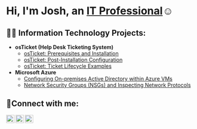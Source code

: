 <h1>Hi, I'm Josh, an <a href="https://linkedin.com/in/JoshCruzIT">IT Professional</a>☺</h1>

<h2>👨‍💻 Information Technology Projects:</h2>

- <b>osTicket (Help Desk Ticketing System)</b>
  - [osTicket: Prerequisites and Installation](https://github.com/JoshCruzIT/osticket-prereqs)
  - [osTicket: Post-Installation Configuration](https://github.com/JoshCruzIT/post-install-config)
  - [osTicket: Ticket Lifecycle Examples](https://github.com/JoshCruzIT/ticket-lifecycle)
- <b>Microsoft Azure</b>
  - [Configuring On-premises Active Directory within Azure VMs](https://github.com/JoshCruzIT/configure-ad)
  - [Network Security Groups (NSGs) and Inspecting Network Protocols](https://github.com/JoshCruzIT/azure-network-protocols)

<h2>🤳Connect with me:</h2>

[<img align="left" alt="Josh | Twitter" width="22px" src="https://cdn.jsdelivr.net/npm/simple-icons@v3/icons/twitter.svg" />][twitter]
[<img align="left" alt="Josh | LinkedIn" width="22px" src="https://cdn.jsdelivr.net/npm/simple-icons@v3/icons/linkedin.svg" />][linkedin]
[<img align="left" alt="Josh | Instagram" width="22px" src="https://cdn.jsdelivr.net/npm/simple-icons@v3/icons/instagram.svg" />][instagram]

[twitter]: https://twitter.com/CruzNThruTech
[instagram]: https://www.instagram.com/JoshCruzIT
[linkedin]: https://linkedin.com/in/JoshCruzIT
